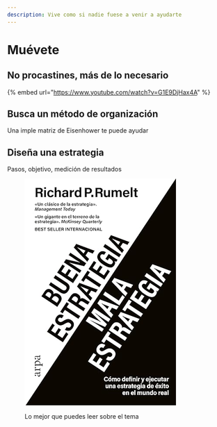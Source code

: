 ```yaml
---
description: Vive como si nadie fuese a venir a ayudarte
---
```


# Muévete

## No procastines, más de lo necesario

{% embed url="https://www.youtube.com/watch?v=G1E9DjHax4A" %}

## Busca un método de organización

Una imple matriz de Eisenhower te puede ayudar

## Diseña una estrategia

Pasos, objetivo, medición de resultados

<figure><img src="../.gitbook/assets/imagen.png" alt=""><figcaption><p>Lo mejor que puedes leer sobre el tema</p></figcaption></figure>

